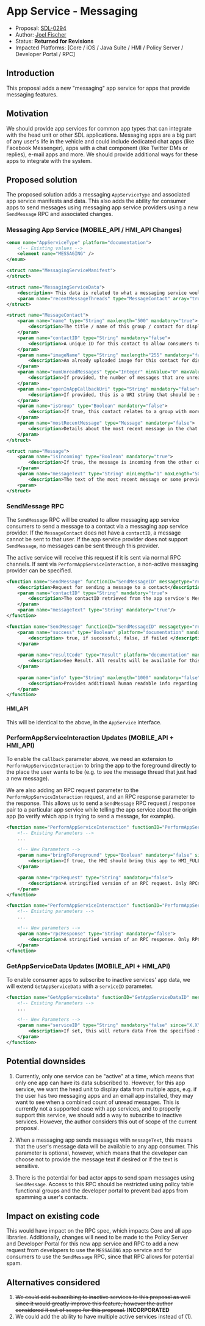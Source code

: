 # App Service - Messaging
* Proposal: [SDL-0294](0294-app-service-messaging.md)
* Author: [Joel Fischer](https://github.com/joeljfischer)
* Status: **Returned for Revisions**
* Impacted Platforms: [Core / iOS / Java Suite / HMI / Policy Server / Developer Portal / RPC]

## Introduction
This proposal adds a new "messaging" app service for apps that provide messaging features.

## Motivation
We should provide app services for common app types that can integrate with the head unit or other SDL applications. Messaging apps are a big part of any user's life in the vehicle and could include dedicated chat apps (like Facebook Messenger), apps with a chat component (like Twitter DMs or replies), e-mail apps and more. We should provide additional ways for these apps to integrate with the system.

## Proposed solution
The proposed solution adds a messaging `AppServiceType` and associated app service manifests and data. This also adds the ability for consumer apps to send messages using messaging app service providers using a new `SendMessage` RPC and associated changes. 

### Messaging App Service (MOBILE_API / HMI_API Changes)
```xml
<enum name="AppServiceType" platform="documentation">
    <!-- Existing values -->
    <element name="MESSAGING" />
</enum>

<struct name="MessagingServiceManifest">
</struct>

<struct name="MessagingServiceData">
    <description> This data is related to what a messaging service would provide </description>
    <param name="recentMessageThreads" type="MessageContact" array="true" minSize="1" maxSize="100" mandatory="false" />
</struct>

<struct name="MessageContact">
    <param name="name" type="String" maxlength="500" mandatory="true">
        <description>The title / name of this group / contact for display</param>
    </param>
    <param name="contactID" type="String" mandatory="false">
        <description>A unique ID for this contact to allow consumers to send a message using the SendMessage RPC. If not provided, messages cannot be sent to this contact.</param>
    </param>
    <param name="imageName" type="String" maxlength="255" mandatory="false">
        <description>An already uploaded image for this contact for display.</param>
    </param>
    <param name="numUnreadMessages" type="Integer" minValue="0" maxValue="9999999" mandatory="true">
        <description>If provided, the number of messages that are unread in this group.</description>
    </param>
    <param name="openInAppCallbackUri" type="String" mandatory="false">
        <description>If provided, this is a URI string that should be sent using PerformAppServiceInteraction serviceUri to open the message group in the providing app. The head unit should make the service active and open the app. If not present, assume no action can be taken.</description>
    </param>
    <param name="isGroup" type="Boolean" mandatory="false">
        <description>If true, this contact relates to a group with more than two members (where one is the current user), if false, the message relates to only one other person. If not present, assume false.</description>
    </param>
    <param name="mostRecentMessage" type="Message" mandatory="false">
        <description>Details about the most recent message in the chat for previewing purposes.</description>
    </param>
</struct>

<struct name="Message">
    <param name="isIncoming" type="Boolean" mandatory="true">
        <description>If true, the message is incoming from the other contact, if false, the message is outgoing.</description>
    </param>
    <param name="messageText" type="String" minLength="1" maxLength="500" mandatory="false">
        <description>The text of the most recent message or some preview text of the message.</description>
    <param>
</struct>
```

### SendMessage RPC
The `SendMessage` RPC will be created to allow messaging app service consumers to send a message to a contact via a messaging app service provider. If the `MessageContact` does not have a `contactID`, a message cannot be sent to that user. If the app service provider does not support `SendMessage`, no messages can be sent through this provider.

The active service will receive this request if it is sent via normal RPC channels. If sent via `PerformAppServiceInteraction`, a non-active messaging provider can be specified.

```xml
<function name="SendMessage" functionID="SendMessageID" messagetype="request" since="X.X">
    <description>Request for sending a message to a contact</description>
    <param name="contactID" type="String" mandatory="true">
        <description>The contactID retrieved from the app service's MessageContact struct</description>
    </param>
    <param name="messageText" type="String" mandatory="true"/>
</function>

<function name="SendMessage" functionID="SendMessageID" messagetype="response" since="X.X">
    <param name="success" type="Boolean" platform="documentation" mandatory="true">
        <description> true, if successful; false, if failed </description>
    </param>       
        
    <param name="resultCode" type="Result" platform="documentation" mandatory="true">
        <description>See Result. All results will be available for this response.</description>
    </param>
    
    <param name="info" type="String" maxlength="1000" mandatory="false" platform="documentation">
        <description>Provides additional human readable info regarding the result.</description>
    </param>
</function>
```

#### HMI_API
This will be identical to the above, in the `AppService` interface.

### PerformAppServiceInteraction Updates (MOBILE_API + HMI_API)
To enable the `callback` parameter above, we need an extension to `PerformAppServiceInteraction` to bring the app to the foreground directly to the place the user wants to be (e.g. to see the message thread that just had a new message).

We are also adding an RPC request parameter to the `PerformAppServiceInteraction` request, and an RPC response parameter to the response. This allows us to send a `SendMessage` RPC request / response pair to a particular app service while telling the app service about the origin app (to verify which app is trying to send a message, for example).

```xml
<function name="PerformAppServiceInteraction" functionID="PerformAppServiceInteractionID" messagetype="request">
	<!-- Existing Parameters -->
    ...

    <!-- New Parameters -->
    <param name="bringToForeground" type="Boolean" mandatory="false" since="X.X">
        <description>If true, the HMI should bring this app to HMI_FULL before sending it the serviceUri.</description>
    </param>

    <param name="rpcRequest" type="String" mandatory="false">
        <description>A stringified version of an RPC request. Only RPCs defined in the RPC spec should be used.</description>
    </param>
</function>

<function name="PerformAppServiceInteraction" functionID="PerformAppServiceInteractionID" messagetype="response">
    <!-- Existing parameters -->
    ...

    <!-- New parameters -->
    <param name="rpcResponse" type="String" mandatory="false">
        <description>A stringified version of an RPC response. Only RPCs defined in the RPC spec should be used.</description>
    </param>
</function>
```

### GetAppServiceData Updates (MOBILE_API + HMI_API)
To enable consumer apps to subscribe to inactive services' app data, we will extend `GetAppServiceData` with a `serviceID` parameter.

```xml
<function name="GetAppServiceData" functionID="GetAppServiceDataID" messagetype="request" since="5.1">
    <!-- Existing Parameters -->
    ...

    <!-- New Parameters -->
    <param name="serviceID" type="String" mandatory="false" since="X.X">
        <description>If set, this will return data from the specified service. If not set, this will return data from the active service, if there is one.</description>
    </param>
</function>
```

## Potential downsides
1. Currently, only one service can be "active" at a time, which means that only one app can have its data subscribed to. However, for this app service, we want the head unit to display data from multiple apps, e.g. if the user has two messaging apps and an email app installed, they may want to see when a combined count of unread messages. This is currently not a supported case with app services, and to properly support this service, we should add a way to subscribe to inactive services. However, the author considers this out of scope of the current proposal.

2. When a messaging app sends messages with `messageText`, this means that the user's message data will be available to any app consumer. This parameter is optional, however, which means that the developer can choose not to provide the message text if desired or if the text is sensitive.

3. There is the potential for bad actor apps to send spam messages using `SendMessage`. Access to this RPC should be restricted using policy table functional groups and the developer portal to prevent bad apps from spamming a user's contacts.

## Impact on existing code
This would have impact on the RPC spec, which impacts Core and all app libraries. Additionally, changes will need to be made to the Policy Server and Developer Portal for this new app service  and RPC to add a new request from developers to use the `MESSAGING` app service and for consumers to use the `SendMessage` RPC, since that RPC allows for potential spam.

## Alternatives considered
1. ~~We could add subscribing to inactive services to this proposal as well since it would greatly improve this feature, however the author considered it out of scope for this proposal.~~ **INCORPORATED**
2. We could add the ability to have multiple active services instead of (1).
